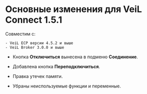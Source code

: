 # Основные изменения для VeiL Connect 1.5.1

Совместим с:

    - VeiL ECP версии 4.5.2 и выше
    - VeiL Broker 3.0.0 и выше
    
- Кнопка **Отключиться** вынесена в подменю **Соединение**.

- Добавлена кнопка **Переподключиться**.

- Правка утечек памяти.

- Убраны неиспользуемые функции и переменные.
